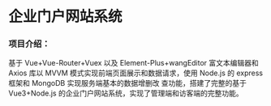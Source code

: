 # 企业门户网站系统

### 项目介绍：
基于 Vue+Vue-Router+Vuex 以及 Element-Plus+wangEditor 富文本编辑器和 Axios 库以 MVVM
模式实现前端页面展示和数据请求，使用 Node.js 的 express 框架和 MongoDB 实现服务端基本的数据增删改
查功能，搭建了完整的基于 Vue3+Node.js 的企业门户网站系统，实现了管理端和访客端的完整功能。